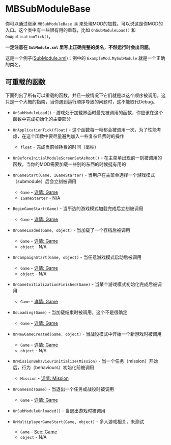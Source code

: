 # MBSubModuleBase

你可以通过继承 `MBSubModuleBase 类` 来处理MOD的加载，可以说这是你MOD的入口。这个类中有一些很有用的重载，比如 `OnSubModuleLoad()` 和 `OnApplicationTick()`。

**一定注意在 `SubModule.xml` 里写上正确完整的类名，不然运行时会出问题。**

这是一个例子([SubModule.xml](../../_xmldocs/submodule.md))：例中的 `ExampleMod.MySubModule` 就是一个正确的类名。

## 可重载的函数

下面列出了所有可以重载的函数，并且一般情况下它们就是以这个顺序被调用。这只是一个大概的指南，当你遇到运行顺序导致的问题时，这不能取代Debug。

- `OnSubModuleLoad()` - 游戏处于加载界面时最先被调用的函数，你应该在这个函数中完成初始化的主要部分
- `OnApplicationTick(float)` - 这个函数每一帧都会被调用一次，为了性能考虑，在这个函数中要尽量避免加入一些复杂且费时的操作
  - `float` - 完成当前帧耗费的时间（毫秒）
- `OnBeforeInitialModuleScreenSetAsRoot()` - 在主菜单出现前一刻被调用的函数，当你的MOD需要加载一些别的东西的时候挺有用的
- `OnGameStart(Game, IGameStarter)` - 当用户在主菜单选择一个游戏模式（submodule）后会立刻被调用
  - `Game` - [详情: Game](../core/game.md)
  - `IGameStarter` - N/A
- `BeginGameStart(Game)` - 当所选的游戏模式加载完成后立刻被调用
  - `Game` - [详情: Game](../core/game.md)
- `OnGameLoaded(Game, object)` -  当加载了一个存档后被调用
  - `Game` - [详情: Game](../core/game.md)
  - `object` - N/A
- `OnCampaignStart(Game, object)` -  当任意游戏模式启动后被调用
  - `Game` - [详情: Game](../core/game.md)
  - `object` - N/A
- `OnGameInitializationFinished(Game)` - 当某个游戏模式初始化完成后被调用
  - `Game` - [详情: Game](../core/game.md)
- `DoLoading(Game)` -  当加载结束时被调用，这个不是很确定
  - `Game` - [详情: Game](../core/game.md)
- `OnNewGameCreated(Game, object)` -  当战役模式中开始一个新游戏时被调用
  - `Game` - [详情: Game](../core/game.md)
  - `object` - N/A
- `OnMissionBehaviourInitialize(Mission)` - 当一个任务（mission）开始后，行为（behaviours）初始化前被调用
  - `Mission` - [详情: Mission](mission.md)
- `OnGameEnd(Game)` - 当退出一个任务或战役时被调用
  - `Game` - [详情: Game](../core/game.md)
- `OnSubModuleUnloaded()` - 当退出游戏时被调用


- `OnMultiplayerGameStart(Game, object)` - 多人游戏相关，未测试
  - `Game` - [See: Game](../core/game.md)
  - `object` - N/A